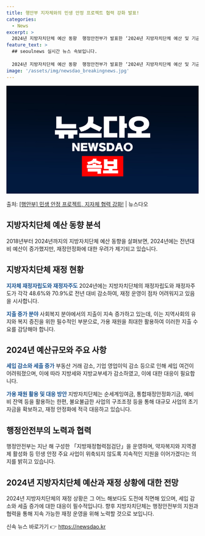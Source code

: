 ```yaml
---
title: 행안부 지자체와의 민생 안정 프로젝트 협력 강화 발표!
categories:
  - News
excerpt: >
  2024년 지방자치단체 예산 동향  행정안전부가 발표한 ‘2024년 지방자치단체 예산 및 기금 개요’에 따르…
feature_text: >
  ## seoulnews 실시간 뉴스 속보입니다.

  2024년 지방자치단체 예산 동향  행정안전부가 발표한 ‘2024년 지방자치단체 예산 및 기금 개요’에 따르…
image: '/assets/img/newsdao_breakingnews.jpg'
---
```


![뉴스다오 속보](/assets/img/newsdao_breakingnews.jpg)

<p>출처: <a href="https://newsdao.kr/4347" rel="dofollow">[행안부] 민생 안정 프로젝트, 지자체 협력 강화!</a> | 뉴스다오</p>

<h2 data-ke-size="size26">지방자치단체 예산 동향 분석</h2>
2018년부터 2024년까지의 지방자치단체 예산 동향을 살펴보면, 2024년에는 전년대비 예산이 증가했지만, 재정안정화에 대한 우려가 제기되고 있습니다.

<h2 data-ke-size="size26">지방자치단체 재정 현황</h2>
<b><span style="color: #1a5490;">지자체 재정자립도와 재정자주도</span></b>
2024년에는 지방자치단체의 재정자립도와 재정자주도가 각각 48.6%와 70.9%로 전년 대비 감소하여, 재정 운영이 점차 어려워지고 있음을 시사합니다.

<b><span style="color: #1a5490;">지출 증가 분야</span></b>
사회복지 분야에서의 지출이 지속 증가하고 있는데, 이는 지역사회의 유지와 복지 증진을 위한 필수적인 부분으로, 가용 재원을 최대한 활용하여 이러한 지출 수요를 감당해야 합니다.

<h2 data-ke-size="size26">2024년 예산규모와 주요 사항</h2>
<b><span style="color: #1a5490;">세입 감소와 세출 증가</span></b>
부동산 거래 감소, 기업 영업이익 감소 등으로 인해 세입 여건이 어려워졌으며, 이에 따라 지방세와 지방교부세가 감소하였고, 이에 대한 대응이 필요합니다.

<b><span style="color: #1a5490;">가용 재원 활용 및 대응 방안</span></b>
지방자치단체는 순세계잉여금, 통합재정안정화기금, 예비비 잔액 등을 활용하는 한편, 불요불급한 사업의 구조조정 등을 통해 대규모 사업의 초기 자금을 확보하고, 재정 안정화에 적극 대응하고 있습니다.

<h2 data-ke-size="size26">행정안전부의 노력과 협력</h2>
행정안전부는 지난 해 구성한 「지방재정협력점검단」을 운영하며, 약자복지와 지역경제 활성화 등 민생 안정 주요 사업이 위축되지 않도록 지속적인 지원을 이어가겠다는 의지를 밝히고 있습니다.

<h2 data-ke-size="size26">2024년 지방자치단체 예산과 재정 상황에 대한 전망</h2>
2024년 지방자치단체의 재정 상황은 그 어느 해보다도 도전에 직면해 있으며, 세입 감소와 세출 증가에 대한 대응이 필수적입니다. 향후 지방자치단체는 행정안전부의 지원과 협력을 통해 지속 가능한 재정 운영을 위해 노력할 것으로 보입니다. 

신속 뉴스 바로가기 👉 <a href="https://newsdao.kr" rel="dofollow">https://newsdao.kr</a>


